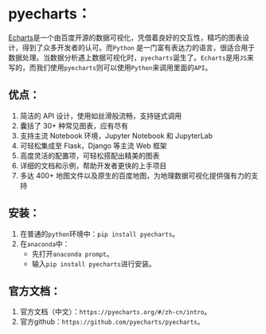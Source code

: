 # pyecharts：

[Echarts](https://echarts.apache.org/zh/index.html "Echarts")是一个由百度开源的数据可视化，凭借着良好的交互性，精巧的图表设计，得到了众多开发者的认可。而`Python` 是一门富有表达力的语言，很适合用于数据处理。当数据分析遇上数据可视化时，`pyecharts`诞生了。`Echarts`是用`JS`来写的，而我们使用`pyecharts`则可以使用`Python`来调用里面的`API`。

## 优点：

1. 简洁的 API 设计，使用如丝滑般流畅，支持链式调用
2. 囊括了 30+ 种常见图表，应有尽有
3. 支持主流 Notebook 环境，Jupyter Notebook 和 JupyterLab
4. 可轻松集成至 Flask，Django 等主流 Web 框架
5. 高度灵活的配置项，可轻松搭配出精美的图表
6. 详细的文档和示例，帮助开发者更快的上手项目
7. 多达 400+ 地图文件以及原生的百度地图，为地理数据可视化提供强有力的支持

## 安装：

1. 在普通的`python`环境中：`pip install pyecharts`。
2. 在`anaconda`中：
   * 先打开`anaconda prompt`。
   * 输入`pip install pyecharts`进行安装。

## 官方文档：

1. 官方文档（中文）：`https://pyecharts.org/#/zh-cn/intro`。
2. 官方github：`https://github.com/pyecharts/pyecharts`。



